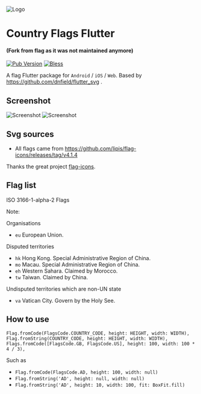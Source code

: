 ![Logo](./.github/flag.png)

# Country Flags Flutter 
#### (Fork from flag as it was not maintained anymore)
[![Pub Version](https://img.shields.io/pub/v/country_flags_flutter_?style=flat-square)](https://github.com/pauli2406/country_flags_flutter_)
[![Bless](https://img.shields.io/badge/bless-God-brightgreen?style=flat-square)](https://lunagao.github.io/BlessYourCodeTag/)

A flag Flutter package for `Android` / `iOS` / `Web`. Based by https://github.com/dnfield/flutter_svg .

## Screenshot
![Screenshot](./github/image.png)
![Screenshot](./github/image_web.jpg)

## Svg sources
* All flags came from https://github.com/lipis/flag-icons/releases/tag/v4.1.4

Thanks the great project [flag-icons](https://github.com/lipis/flag-icons).

## Flag list

ISO 3166-1-alpha-2 Flags

Note: 

Organisations
* `eu` European Union.

Disputed territories
* `hk` Hong Kong. Special Administrative Region of China.
* `mo` Macau. Special Administrative Region of China.
* `eh` Western Sahara. Claimed by Morocco.
* `tw` Taiwan. Claimed by China.

Undisputed territories which are non-UN state
* `va` Vatican City. Govern by the Holy See.

## How to use

`Flag.fromCode(FlagsCode.COUNTRY_CODE, height: HEIGHT, width: WIDTH),`
`Flag.fromString(COUNTRY_CODE, height: HEIGHT, width: WIDTH),`
`Flags.fromCode([FlagsCode.GB, FlagsCode.US], height: 100, width: 100 * 4 / 3),`

Such as
* `Flag.fromCode(FlagsCode.AD, height: 100, width: null)`
* `Flag.fromString('AD', height: null, width: null)`
* `Flag.fromString('AD', height: 10, width: 100, fit: BoxFit.fill)`
